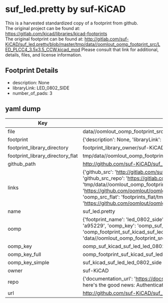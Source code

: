 # suf_led.pretty by suf-KiCAD  
This is a harvested standardized copy of a footprint from github.  
The original project can be found at:  
https://gitlab.com/kicad/libraries/kicad-footprints  
The original footprint can be found at:
http://gitlab.com/suf-KiCAD/suf_led.pretty/blob/master/tmp/data//oomlout_oomp_footprint_src/LED_PLCC4_3.5x3.5_CCW.kicad_mod
Please consult that link for additional, details, files, and license information.  
## Footprint Details
* description: None  
* libraryLink: LED_0802_SIDE  
* number_of_pads: 3  
## yaml dump  
| Key | Value |  
| --- | --- |  
| file | data//oomlout_oomp_footprint_src/suf_led.pretty/LED_0802_SIDE.kicad_mod |  
| footprint | {'description': None, 'libraryLink': 'LED_0802_SIDE', 'number_of_pads': 3} |  
| footprint_library_directory | footprint_library_owner/suf-KiCAD_suf_led.pretty |  
| footprint_library_directory_flat | tmp/data//oomlout_oomp_footprint_src/footprints_flat/suf_kicad_suf_led_led_0802_side/working |  
| github_path | http://github.com/suf-KiCAD/suf_led.pretty/blob/master/tmp/data//oomlout_oomp_footprint_src/LED_0802_SIDE.kicad_mod |  
| links | {'github_src': 'http://gitlab.com/suf-KiCAD/suf_led.pretty/blob/master/tmp/data//oomlout_oomp_footprint_src/LED_PLCC4_3.5x3.5_CCW.kicad_mod', 'github_src_repo': 'https://gitlab.com/kicad/libraries/kicad-footprints', 'oomp_bot': 'tmp/data//oomlout_oomp_footprint_src/footprints/suf_kicad_suf_led_led_0802_side/working', 'oomp_bot_github': 'https://github.com/oomlout/oomlout_oomp_footprint_bot/tree/main/tmp/data//oomlout_oomp_footprint_src/footprints/suf_kicad_suf_led_led_0802_side/working', 'oomp_src_flat': 'footprints_flat/tmp/data//oomlout_oomp_footprint_src/footprints_flat/suf_kicad_suf_led_led_0802_side/working', 'oomp_src_flat_github': 'https://github.com/oomlout/oomlout_oomp_footprint_src/tree/main/tmp/data//oomlout_oomp_footprint_src/footprints_flat/suf_kicad_suf_led_led_0802_side/working'} |  
| name | suf_led.pretty |  
| oomp | {'footprint_name': 'led_0802_side', 'library_name': 'suf_led', 'md5': 'a95229777bd82a1fb59e1c8ff0f1b0c0', 'md5_10': 'a95229777b', 'md5_5': 'a9522', 'md5_6': 'a95229', 'oomp_key': 'oomp_suf_kicad_suf_led_led_0802_side', 'oomp_key_extra': 'oomp_footprint_suf_kicad_suf_led_led_0802_side', 'oomp_key_full': 'oomp_footprint_suf_kicad_suf_led_led_0802_side_a95229', 'oomp_key_simple': 'suf_kicad_suf_led_led_0802_side', 'original_filename': 'data//oomlout_oomp_footprint_src/suf_led.pretty/LED_0802_SIDE.kicad_mod', 'owner_name': 'suf_kicad'} |  
| oomp_key | oomp_suf_kicad_suf_led_led_0802_side |  
| oomp_key_full | oomp_footprint_suf_kicad_suf_led_led_0802_side |  
| oomp_key_simple | suf_kicad_suf_led_led_0802_side |  
| owner | suf-KiCAD |  
| repo | {'documentation_url': 'https://docs.github.com/rest/overview/resources-in-the-rest-api#rate-limiting', 'message': "API rate limit exceeded for 84.66.142.224. (But here's the good news: Authenticated requests get a higher rate limit. Check out the documentation for more details.)"} |  
| url | http://github.com/suf-KiCAD/suf_led.pretty |  

